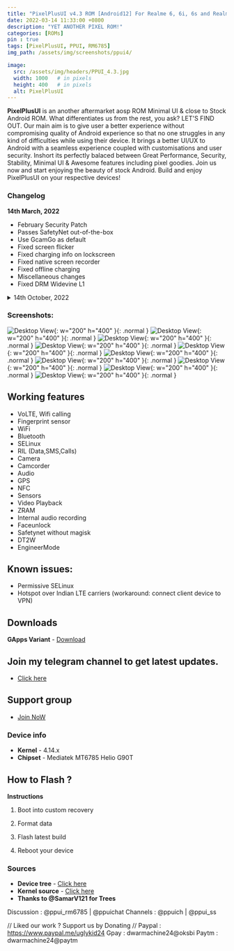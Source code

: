 ```yaml
---
title: "PixelPlusUI v4.3 ROM [Android12] For Realme 6, 6i, 6s and Realme 7, Narzo 20 Pro, Narzo 30 4G (G90T Series) [OFFICIAL]"
date: 2022-03-14 11:33:00 +0800
description: "YET ANOTHER PIXEL ROM!"
categories: [ROMs]
pin : true
tags: [PixelPlusUI, PPUI, RM6785]
img_path: /assets/img/screenshots/ppui4/

image:
  src: /assets/img/headers/PPUI_4.3.jpg
  width: 1000   # in pixels
  height: 400   # in pixels
  alt: PixelPlusUI
---
```


**PixelPlusUI**  is an another aftermarket aosp ROM Minimal UI & close to Stock Android ROM. What differentiates us from the rest, you ask? LET'S FIND OUT. Our main aim is to give user a better experience without compromising quality of Android experience so that no one struggles in any kind of difficulties while using their device. It brings a better UI/UX to Android with a seamless experience coupled with customisations and user security. Inshort its perfectly balaced between Great Performance, Security, Stability, Minimal UI & Awesome features including pixel goodies. Join us now and start enjoying the beauty of stock Android. Build and enjoy PixelPlusUI on your respective devices!

### Changelog
**14th March, 2022**
* February Security Patch
* Passes SafetyNet out-of-the-box
* Use GcamGo as default
* Fixed screen flicker
* Fixed charging info on lockscreen
* Fixed native screen recorder
* Fixed offline charging
* Miscellaneous changes
* Fixed DRM Widevine L1

<details>
<summary>14th October, 2022</summary>
<p><ul>
  <li>January ASB (android-12.0.0_r26)</li>
  <li>Switched to RUI2 firmware</li>
  <li>Passes SafetyNet out-of-the-box</li>
  <li>Improved Gaming performance</li>
  <li>Unlimited Google Photos storage</li>
  <li>NFC works now</li>
  <li>Added LiveDisplay (Display settings)</li>
  <li>Fixed VOOC charging delay</li>
  <li>Fixed brightness slider curve</li>
  <li>Fixed minimum brightness</li>
  <li>Upstreamed kernel to 4.14.261</li>
  <li>Added F2FS support</li>
</ul></p>
</details>

### Screenshots: 
  ![Desktop View](01.jpg){: w="200" h="400" }{: .normal }
  ![Desktop View](02.jpg){: w="200" h="400" }{: .normal }
  ![Desktop View](03.jpg){: w="200" h="400" }{: .normal }
  ![Desktop View](05.jpg){: w="200" h="400" }{: .normal }
  ![Desktop View](06.jpg){: w="200" h="400" }{: .normal }
  ![Desktop View](07.jpg){: w="200" h="400" }{: .normal }
  ![Desktop View](09.jpg){: w="200" h="400" }{: .normal }
  ![Desktop View](10.jpg){: w="200" h="400" }{: .normal }
  ![Desktop View](11.jpg){: w="200" h="400" }{: .normal }
  ![Desktop View](12.jpg){: w="200" h="400" }{: .normal } 
  
## Working features
* VoLTE, Wifi calling
* Fingerprint sensor
* WiFi
* Bluetooth
* SELinux
* RIL (Data,SMS,Calls)
* Camera
* Camcorder
* Audio
* GPS
* NFC
* Sensors
* Video Playback
* ZRAM
* Internal audio recording
* Faceunlock
* Safetynet without magisk
* DT2W
* EngineerMode

## Known issues:
* Permissive SELinux
* Hotspot over Indian LTE carriers (workaround: connect client device to VPN)

## Downloads
**GApps Variant** - [Download](https://ppui.site/download)

## Join my telegram channel to get latest updates.
* [Click here](https://t.me/TheCloverly_Releases)

## Support group
* [Join NoW](https://t.me/SriBalajiHub)

### Device info
* **Kernel** - 4.14.x
* **Chipset** - Mediatek MT6785 Helio G90T

## How to Flash ?
**Instructions**

1) Boot into custom recovery 

2) Format data

3) Flash latest build

4) Reboot your device 

### Sources
* **Device tree** - [Click here](https://github.com/realme-mt6785-devs)
* **Kernel source** - [Click here](https://github.com/realme-mt6785-devs/android_kernel_realme_mt6785)
* **Thanks to @SamarV121 for Trees**

Discussion : @ppui_rm6785 | @ppuichat 
Channels : @ppuich | @ppui_ss

// Liked our work ? Support us by Donating //
Paypal : https://www.paypal.me/uglykid24
Gpay : dwarmachine24@oksbi
Paytm : dwarmachine24@paytm